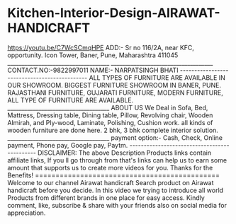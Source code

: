# Kitchen-Interior-Design-AIRAWAT-HANDICRAFT
https://youtu.be/C7WcSCmqHPE  ADD:- Sr no 116/2A, near KFC, opportunity. Icon Tower, Baner, Pune, Maharashtra 411045  ____________________________________    ____________________________________  CONTACT.NO:-9822997011  NAME:- NARPATSINGH BHATI  ---------------------------------------------  ALL TYPES OF FURNITURE ARE AVAILABLE IN OUR SHOWROOM. BIGGEST FURNITURE SHOWROOM IN BANER, PUNE. RAJASTHANI FURNITURE, GUJARATI FURNITURE, MODERN FURNITURE, ALL TYPE OF FURNITURE ARE AVAILABLE.  ____________________________________ ABOUT US We Deal in Sofa, Bed, Mattress, Dressing table, Dining table, Pillow, Revolving chair, Wooden Almirah, and Ply-wood, Laminate, Polishing, Cushion work. all kinds of wooden furniture are done here. 2 bhk, 3 bhk complete interior solution.  ____________________________________  payment option:- Cash, Check, Online payment, Phone pay, Google pay, Paytm.  ---------------------------------------------  DISCLAIMER: The above Description Products links contain affiliate links, If you ll go through from that's links can help us to earn some amount that supports us to create more videos for you. Thanks for the Benefits!  =============================================  Welcome to our channel Airawat handicraft Search product on Airawat handicraft before you decide. In this video we trying to introduce all world Products from different brands in one place for easy access. Kindly comment, like, subscribe &amp; share with your friends also on social media for appreciation. 
